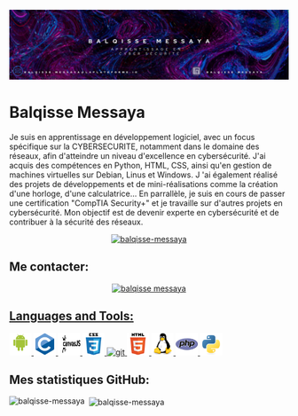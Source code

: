![Ma bannière](banner.png)
# Balqisse Messaya

Je suis en apprentissage en développement logiciel, avec un focus spécifique sur la CYBERSECURITE, notamment dans le domaine des réseaux, afin d'atteindre un niveau d'excellence en cybersécurité. J'ai acquis des compétences en Python, HTML, CSS, ainsi qu'en gestion de machines virtuelles sur Debian, Linus et Windows. J 'ai également réalisé des projets de développements et de mini-réalisations comme la création d'une horloge, d'une calculatrice...
En parrallèle, je suis en cours de passer une certification "CompTIA Security+" et je travaille sur d'autres projets en cybersécurité. Mon objectif est de devenir experte en cybersécurité et de contribuer à la sécurité des réseaux.

<p align="center">
  <a href="https://github.com/ryo-ma/github-profile-trophy">
    <img src="https://github-profile-trophy.vercel.app/?username=balqisse-messaya" alt="balqisse-messaya" />
  </a>
</p>

## Me contacter:

<p align="center">
  <a href="https://linkedin.com/in/balqisse-messaya" target="_blank">
    <img src="https://raw.githubusercontent.com/rahuldkjain/github-profile-readme-generator/master/src/images/icons/Social/linked-in-alt.svg" alt="balqisse messaya" height="30" width="40" />
</p>

## Languages and Tools:

<p align="left">
  <a href="https://developer.android.com" target="_blank" rel="noreferrer">
    <img src="https://raw.githubusercontent.com/devicons/devicon/master/icons/android/android-original-wordmark.svg" alt="android" width="40" height="40"/>
  </a>
  <a href="https://www.cprogramming.com/" target="_blank" rel="noreferrer">
    <img src="https://raw.githubusercontent.com/devicons/devicon/master/icons/c/c-original.svg" alt="c" width="40" height="40"/>
  </a>
  <a href="https://canvasjs.com" target="_blank" rel="noreferrer">
    <img src="https://raw.githubusercontent.com/Hardik0307/Hardik0307/master/assets/canvasjs-charts.svg" alt="canvasjs" width="40" height="40"/>
  </a>
  <a href="https://www.w3schools.com/css/" target="_blank" rel="noreferrer">
    <img src="https://raw.githubusercontent.com/devicons/devicon/master/icons/css3/css3-original-wordmark.svg" alt="css3" width="40" height="40"/>
  </a>
  <a href="https://git-scm.com/" target="_blank" rel="noreferrer">
    <img src="https://www.vectorlogo.zone/logos/git-scm/git-scm-icon.svg" alt="git" width="40" height="40"/>
  </a>
  <a href="https://www.w3.org/html/" target="_blank" rel="noreferrer">
    <img src="https://raw.githubusercontent.com/devicons/devicon/master/icons/html5/html5-original-wordmark.svg" alt="html5" width="40" height="40"/>
  </a>
  <a href="https://www.linux.org/" target="_blank" rel="noreferrer">
    <img src="https://raw.githubusercontent.com/devicons/devicon/master/icons/linux/linux-original.svg" alt="linux" width="40" height="40"/>
  </a>
  <a href="https://www.php.net" target="_blank" rel="noreferrer">
    <img src="https://raw.githubusercontent.com/devicons/devicon/master/icons/php/php-original.svg" alt="php" width="40" height="40"/>
  </a>
  <a href="https://www.python.org" target="_blank" rel="noreferrer">
    <img src="https://raw.githubusercontent.com/devicons/devicon/master/icons/python/python-original.svg" alt="python" width="40" height="40"/>
  </a>
</p>

## Mes statistiques GitHub:

<p>
  <img align="left" src="https://github-readme-stats.vercel.app/api/top-langs?username=balqisse-messaya&show_icons=true&locale=en&layout=compact" alt="balqisse-messaya" />
</p>

<p>&nbsp;
  <img align="center" src="https://github-readme-stats.vercel.app/api?username=balqisse-messaya&show_icons=true&locale=en" alt="balqisse-messaya" />
</p>
